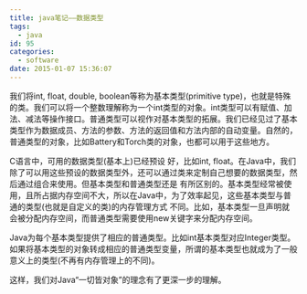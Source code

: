 ```yaml
---
title: java笔记——数据类型
tags:
  - java
id: 95
categories:
  - software
date: 2015-01-07 15:36:07
---
```


我们将int, float, double, boolean等称为基本类型(primitive type)，也就是特殊的类。我们可以将一个整数理解称为一个int类型的对象。int类型可以有赋值、加法、减法等操作接口。普通类型可以视作对基本类型的拓展。我们已经见过了基本类型作为数据成员、方法的参数、方法的返回值和方法内部的自动变量。自然的，普通类型的对象，比如Battery和Torch类的对象，也都可以用于这些地方。

C语言中，可用的数据类型(基本上)已经预设 好，比如int, float。在Java中，我们除了可以用这些预设的数据类型外，还可以通过类来定制自己想要的数据类型，然后通过组合来使用。但基本类型和普通类型还是 有所区别的。基本类型经常被使用，且所占据内存空间不大，所以在Java中，为了效率起见，这些基本类型与普通的类型(也就是自定义的类)的内存管理方式 不同。比如，基本类型一旦声明就会被分配内存空间，而普通类型需要使用new关键字来分配内存空间。

Java为每个基本类型提供了相应的普通类型。比如int基本类型对应Integer类型。如果将基本类型的对象转成相应的普通类型变量，所谓的基本类型也就成为了一般意义上的类型(不再有内存管理上的不同)。

这样，我们对Java“一切皆对象”的理念有了更深一步的理解。
